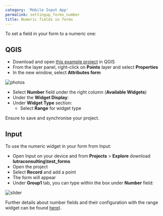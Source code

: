 ```yaml
---
category: 'Mobile Input App'
permalink: settingup_forms_number
title: Numeric fields in forms
---
```


To set a field in your form to a numeric one:

## QGIS

  - Download and open [this example project](https://public.cloudmergin.com/projects/documentation/form_setup/tree) in QGIS
  - From the layer panel, right-click on **Points** layer and select **Properties**
  - In the new window, select **Attributes form**

![photos](/images/qgis_forms_number.png)

  - Select **Number** field under the right column (**Available Widgets**)
  - Under the **Widget Display**:
  - Under **Widget Type** section:
    - Select **Range** for widget type

Ensure to save and synchronise your project.

## Input

To use the numeric widget in your form from Input:

- Open Input on your device and from **Projects** > **Explore** download **lutraconsulting\test_forms**
- Open the project
- Select **Record** and add a point
- The form will appear
- Under **Group1** tab, you can type within the box under **Number** field:

![slider](/images/input_forms_number1.png)


Further details about number fields and their configuration with the range widget can be found [here](./settingup_forms_range_widget)).
